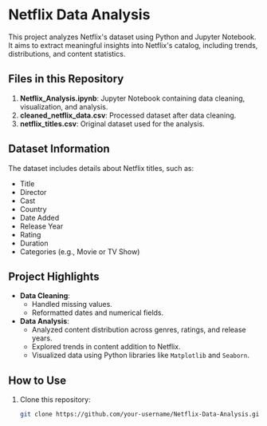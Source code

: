 # Netflix Data Analysis

This project analyzes Netflix's dataset using Python and Jupyter Notebook. It aims to extract meaningful insights into Netflix's catalog, including trends, distributions, and content statistics.

## Files in this Repository

1. **Netflix_Analysis.ipynb**: Jupyter Notebook containing data cleaning, visualization, and analysis.
2. **cleaned_netflix_data.csv**: Processed dataset after data cleaning.
3. **netflix_titles.csv**: Original dataset used for the analysis.

## Dataset Information

The dataset includes details about Netflix titles, such as:
  - Title
  - Director
  - Cast
  - Country
  - Date Added
  - Release Year
  - Rating
  - Duration
  - Categories (e.g., Movie or TV Show)
  
## Project Highlights

- **Data Cleaning**:
  - Handled missing values.
  - Reformatted dates and numerical fields.
- **Data Analysis**:
  - Analyzed content distribution across genres, ratings, and release years.
  - Explored trends in content addition to Netflix.
  - Visualized data using Python libraries like `Matplotlib` and `Seaborn`.

## How to Use

1. Clone this repository:
   ```bash
   git clone https://github.com/your-username/Netflix-Data-Analysis.git
